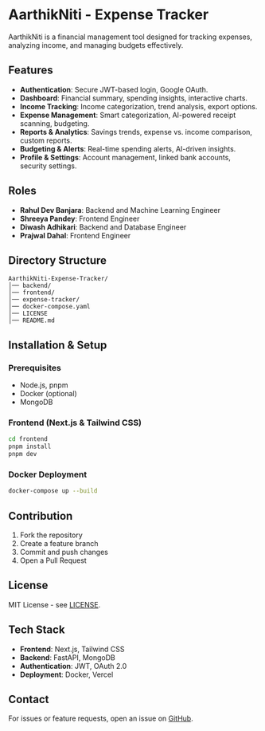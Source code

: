 # AarthikNiti - Expense Tracker

AarthikNiti is a financial management tool designed for tracking expenses, analyzing income, and managing budgets effectively.

## Features
- **Authentication**: Secure JWT-based login, Google OAuth.
- **Dashboard**: Financial summary, spending insights, interactive charts.
- **Income Tracking**: Income categorization, trend analysis, export options.
- **Expense Management**: Smart categorization, AI-powered receipt scanning, budgeting.
- **Reports & Analytics**: Savings trends, expense vs. income comparison, custom reports.
- **Budgeting & Alerts**: Real-time spending alerts, AI-driven insights.
- **Profile & Settings**: Account management, linked bank accounts, security settings.

## Roles
- **Rahul Dev Banjara**: Backend and Machine Learning Engineer
- **Shreeya Pandey**: Frontend Engineer
- **Diwash Adhikari**: Backend and Database Engineer
- **Prajwal Dahal**: Frontend Engineer

## Directory Structure
```
AarthikNiti-Expense-Tracker/
│── backend/
│── frontend/
│── expense-tracker/
│── docker-compose.yaml
│── LICENSE
│── README.md
```

## Installation & Setup

### Prerequisites
- Node.js, pnpm
- Docker (optional)
- MongoDB

### Frontend (Next.js & Tailwind CSS)
```sh
cd frontend
pnpm install
pnpm dev
```

### Docker Deployment
```sh
docker-compose up --build
```

## Contribution
1. Fork the repository
2. Create a feature branch
3. Commit and push changes
4. Open a Pull Request

## License
MIT License - see [LICENSE](LICENSE).

## Tech Stack
- **Frontend**: Next.js, Tailwind CSS
- **Backend**: FastAPI, MongoDB
- **Authentication**: JWT, OAuth 2.0
- **Deployment**: Docker, Vercel

## Contact
For issues or feature requests, open an issue on [GitHub](https://github.com/devrahulbanjara/AarthikNiti-Expense-Tracker/issues).

